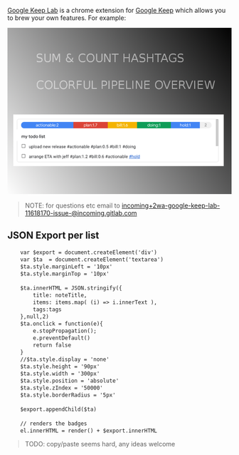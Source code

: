 [Google Keep Lab](https://chrome.google.com/webstore/detail/google-keep-lab-add-brew/jeeibcjiohghhohialnafmjhpjkiijbm) is a chrome extension for [Google Keep](https://keep.google.com) which allows you to brew your own features.
For example:

<img src="screenshot.png"/>

> NOTE: for questions etc email to incoming+2wa-google-keep-lab-11618170-issue-@incoming.gitlab.com 

## JSON Export per list

        var $export = document.createElement('div')
        var $ta  = document.createElement('textarea')
        $ta.style.marginLeft = '10px'
        $ta.style.marginTop = '10px'

        $ta.innerHTML = JSON.stringify({
            title: noteTitle,
            items: items.map( (i) => i.innerText ),
            tags:tags
        },null,2)
        $ta.onclick = function(e){
            e.stopPropagation();
            e.preventDefault()
            return false
        }
        //$ta.style.display = 'none'
        $ta.style.height = '90px'
        $ta.style.width = '300px'
        $ta.style.position = 'absolute'
        $ta.style.zIndex = '50000'
        $ta.style.borderRadius = '5px'

        $export.appendChild($ta)

        // renders the badges
        el.innerHTML = render() + $export.innerHTML 


> TODO: copy/paste seems hard, any ideas welcome
